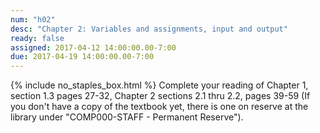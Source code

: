 ```yaml
---
num: "h02"
desc: "Chapter 2: Variables and assignments, input and output"
ready: false
assigned: 2017-04-12 14:00:00.00-7:00
due: 2017-04-19 14:00:00.00-7:00
---
```

{% include no_staples_box.html %}
Complete your reading of Chapter 1, section 1.3 pages 27-32, Chapter 2 sections 2.1 thru 2.2, pages 39-59   (If you don't have a copy of the textbook yet, there is one on reserve at the library under "COMP000-STAFF - Permanent Reserve").

<ol markdown="1">
</ol>